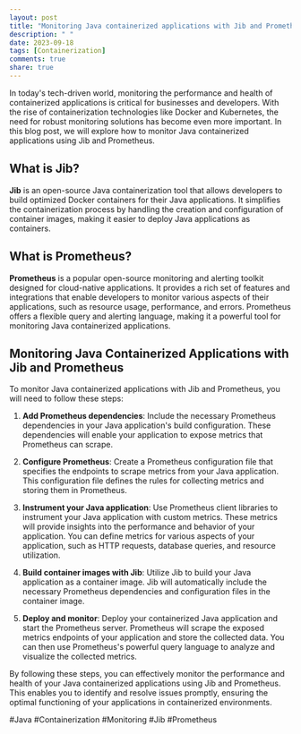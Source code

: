 ```yaml
---
layout: post
title: "Monitoring Java containerized applications with Jib and Prometheus"
description: " "
date: 2023-09-18
tags: [Containerization]
comments: true
share: true
---
```


In today's tech-driven world, monitoring the performance and health of containerized applications is critical for businesses and developers. With the rise of containerization technologies like Docker and Kubernetes, the need for robust monitoring solutions has become even more important. In this blog post, we will explore how to monitor Java containerized applications using Jib and Prometheus.

## What is Jib?

**Jib** is an open-source Java containerization tool that allows developers to build optimized Docker containers for their Java applications. It simplifies the containerization process by handling the creation and configuration of container images, making it easier to deploy Java applications as containers.

## What is Prometheus?

**Prometheus** is a popular open-source monitoring and alerting toolkit designed for cloud-native applications. It provides a rich set of features and integrations that enable developers to monitor various aspects of their applications, such as resource usage, performance, and errors. Prometheus offers a flexible query and alerting language, making it a powerful tool for monitoring Java containerized applications.

## Monitoring Java Containerized Applications with Jib and Prometheus

To monitor Java containerized applications with Jib and Prometheus, you will need to follow these steps:

1. **Add Prometheus dependencies**: Include the necessary Prometheus dependencies in your Java application's build configuration. These dependencies will enable your application to expose metrics that Prometheus can scrape.

2. **Configure Prometheus**: Create a Prometheus configuration file that specifies the endpoints to scrape metrics from your Java application. This configuration file defines the rules for collecting metrics and storing them in Prometheus.

3. **Instrument your Java application**: Use Prometheus client libraries to instrument your Java application with custom metrics. These metrics will provide insights into the performance and behavior of your application. You can define metrics for various aspects of your application, such as HTTP requests, database queries, and resource utilization.

4. **Build container images with Jib**: Utilize Jib to build your Java application as a container image. Jib will automatically include the necessary Prometheus dependencies and configuration files in the container image.

5. **Deploy and monitor**: Deploy your containerized Java application and start the Prometheus server. Prometheus will scrape the exposed metrics endpoints of your application and store the collected data. You can then use Prometheus's powerful query language to analyze and visualize the collected metrics.

By following these steps, you can effectively monitor the performance and health of your Java containerized applications using Jib and Prometheus. This enables you to identify and resolve issues promptly, ensuring the optimal functioning of your applications in containerized environments.

#Java #Containerization #Monitoring #Jib #Prometheus